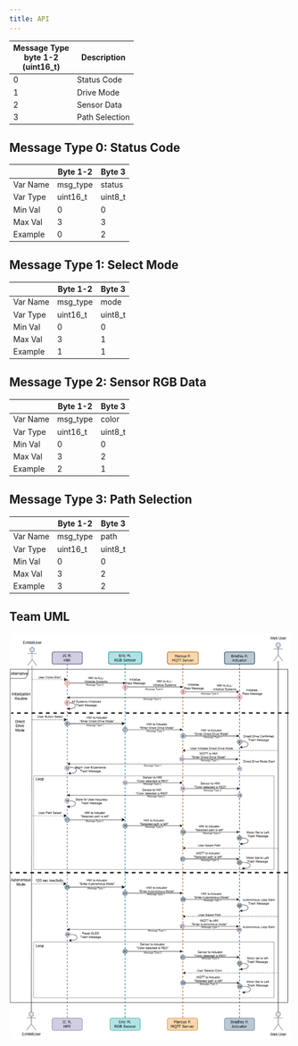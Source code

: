 ```yaml
---
title: API
---
```




|Message Type <br> byte 1-2 <br>(uint16_t) | Description|
|-------------------|---------------|
|0                  | Status Code   |
|1                  | Drive Mode    |
|2                  | Sensor Data   |
|3                  | Path Selection|

## Message Type 0: Status Code
|         |  Byte 1-2  | Byte 3 | 
|---------|----------|---------|
|Var Name | msg_type | status  |
|Var Type | uint16_t | uint8_t |
|Min Val  | 0        | 0       | 
|Max Val  | 3        | 3       |
|Example  | 0        | 2       |

## Message Type 1: Select Mode

|         |  Byte 1-2  |  Byte 3 |
|---------|-----------|----------|
|Var Name | msg_type  | mode     |
|Var Type | uint16_t  | uint8_t  | 
|Min Val  | 0         | 0        |
|Max Val  | 3         | 1        |
|Example  | 1         | 1        |

## Message Type 2: Sensor RGB Data

|         |  Byte 1-2  |  Byte 3 |
|---------|-----------|----------|
|Var Name | msg_type  | color    |
|Var Type | uint16_t  | uint8_t  | 
|Min Val  | 0         | 0        |
|Max Val  | 3         | 2        |
|Example  | 2         | 1        |

## Message Type 3: Path Selection

|         |  Byte 1-2  | Byte 3 |
|---------|------------|--------|
|Var Name | msg_type   | path   |
|Var Type | uint16_t   | uint8_t|
|Min Val  | 0          | 0      |
|Max Val  | 3          | 2      |
|Example  | 3          | 2      |


## **Team UML**
![Team UML](folder1/Team201UML.drawio.png)
